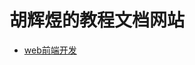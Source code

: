 # 胡辉煜的教程文档网站

- [web前端开发](./webfront/README.md)

<!-- js处理背景和css样式 -->
<script type="module" src="https://huhuiyu.top/js/github.js"></script>
